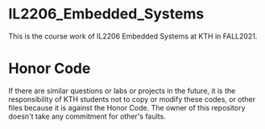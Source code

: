 # IL2206_Embedded_Systems
This is the course work of IL2206 Embedded Systems at KTH in FALL2021.
# Honor Code
If there are similar questions or labs or projects in the future, it is the responsibility of KTH students not to copy or modify these codes, or other files because it is against the Honor Code. The owner of this repository doesn't take any commitment for other's faults.
